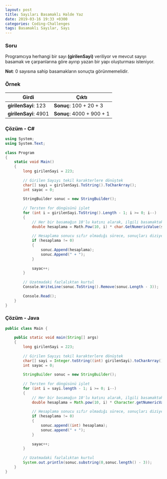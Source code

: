 ```yaml
---
layout: post
title: Sayıları Basamaklı Halde Yaz
date: 2019-03-16 19:33 +0300
categories: Coding-Challenges
tags: Basamaklı Sayılar, Sayı
---
```

### Soru
Programcıya herhangi bir sayı **(girilenSayi)** veriliyor ve mevcut sayıyı basamak ve çarpanlarına göre ayırıp yazan bir yapı oluşturması isteniyor.

**Not**: 0 sayısına sahip basamakların sonuçta görünmemelidir.

### Örnek

| Girdi                 | Çıktı                     |
|-----------------------|---------------------------|
| **girilenSayi**: 123  | **Sonuç**: 100 + 20 + 3   |
| **girilenSayi**: 4901 | **Sonuç**: 4000 + 900 + 1 |

### Çözüm - C#
```csharp
using System;
using System.Text;
 
class Program
{
    static void Main()
    {
        long girilenSayi = 223;
        
        // Girilen Sayıyı tekil karakterlere dönüştek
        char[] sayi = girilenSayi.ToString().ToCharArray();
        int sayac = 0;
 
        StringBuilder sonuc = new StringBuilder();
 
        // Tersten for döngüsünü işlet
        for (int i = girilenSayi.ToString().Length - 1; i >= 0; i--)
        {
            // Her bir basamağın 10'lu katını alarak, ilgili basamaktaki sayıyla çarp
            double hesaplama = Math.Pow(10, i) * char.GetNumericValue(sayi[sayac]);
 
            // Hesaplama sonucu sıfır olmadığı sürece, sonuçları diziye ekle
            if (hesaplama != 0)
            {
                sonuc.Append(hesaplama);
                sonuc.Append(" + ");
            }
 
            sayac++;
        }
 
        // Uzatmadaki fazlalıktan kurtul
        Console.WriteLine(sonuc.ToString().Remove(sonuc.Length - 3));
 
        Console.Read();
    }
}
```

### Çözüm - Java
```java
public class Main {
 
    public static void main(String[] args)
    {
        long girilenSayi = 223;
 
        // Girilen Sayıyı tekil karakterlere dönüştek
        char[] sayi = Integer.toString((int) girilenSayi).toCharArray();
        int sayac = 0;
 
        StringBuilder sonuc = new StringBuilder();
 
        // Tersten for döngüsünü işlet
        for (int i = sayi.length - 1; i >= 0; i--)
        {
            // Her bir basamağın 10'lu katını alarak, ilgili basamaktaki sayıyla çarp
            double hesaplama = Math.pow(10, i) * Character.getNumericValue(sayi[sayac]);
 
            // Hesaplama sonucu sıfır olmadığı sürece, sonuçları diziye ekle
            if (hesaplama != 0)
            {
                sonuc.append((int) hesaplama);
                sonuc.append(" + ");
            }
 
            sayac++;
        }
 
        // Uzatmadaki fazlalıktan kurtul
        System.out.println(sonuc.substring(0,sonuc.length() - 3));
    }
}
```